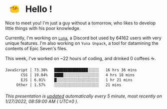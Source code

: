 <h1>   <img src="./spoink.gif" style="vertical-align:middle;" width="30px">   Hello ! </h1>

Nice to meet you! I'm just a guy without a tomorrow, who likes to develop little things with his poor knowledge.

Currently, I'm working on <a href='https://github.com/Asgarrrr/Luna'>`Luna`</a>, a Discord bot used by 64162 users with very unique features. I'm also working on `Yuna Unpack`, a tool for datamining the contents of Epic Seven's files.

This week, I've worked on ~22 hours of coding, and drinked 0 coffees ☕.

```
JavaScript │ 73.38%   ███████████████░░░░░   16 hrs 36 mins
       CSS │ 19.04%   ████░░░░░░░░░░░░░░░░   4 hrs 18 mins
       EJS │ 6.01%    █░░░░░░░░░░░░░░░░░░░   1 hr 21 mins
     Other │ 1.57%    ░░░░░░░░░░░░░░░░░░░░   21 mins
```

###### This presentation is [updated](https://github.com/Asgarrrr) automatically every 5 minute, most recently on 1/27/2022, 08:59:00 AM ( UTC±0 ).